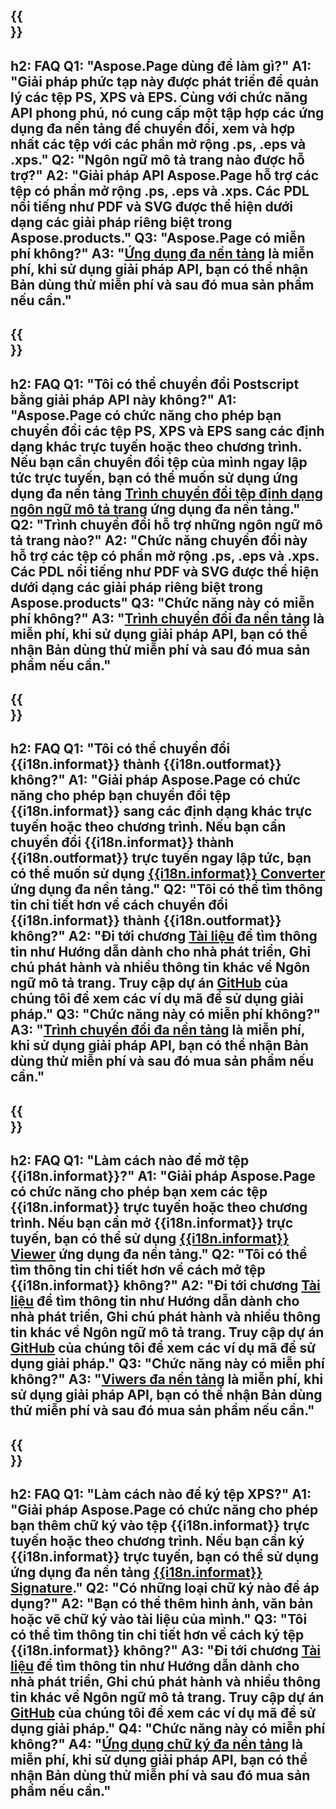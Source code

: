﻿---
translation: true
deploy: false
---

{{<section faq>}}
---
h2: FAQ
Q1: "Aspose.Page dùng để làm gì?"
A1: "Giải pháp phức tạp này được phát triển để quản lý các tệp PS, XPS và EPS. Cùng với chức năng API phong phú, nó cung cấp một tập hợp các ứng dụng đa nền tảng để chuyển đổi, xem và hợp nhất các tệp với các phần mở rộng .ps, .eps và .xps."
Q2: "Ngôn ngữ mô tả trang nào được hỗ trợ?"
A2: "Giải pháp API Aspose.Page hỗ trợ các tệp có phần mở rộng .ps, .eps và .xps. Các PDL nổi tiếng như PDF và SVG được thể hiện dưới dạng các giải pháp riêng biệt trong Aspose.products."
Q3: "Aspose.Page có miễn phí không?"
A3: "[Ứng dụng đa nền tảng](https://products.aspose.app/page/application) là miễn phí, khi sử dụng giải pháp API, bạn có thể nhận Bản dùng thử miễn phí và sau đó mua sản phẩm nếu cần."
---

{{<section faq-converter>}}
---
h2: FAQ
Q1: "Tôi có thể chuyển đổi Postscript bằng giải pháp API này không?"
A1: "Aspose.Page có chức năng cho phép bạn chuyển đổi các tệp PS, XPS và EPS sang các định dạng khác trực tuyến hoặc theo chương trình. Nếu bạn cần chuyển đổi tệp của mình ngay lập tức trực tuyến, bạn có thể muốn sử dụng ứng dụng đa nền tảng [Trình chuyển đổi tệp định dạng ngôn ngữ mô tả trang](https://products.aspose.app/page/conversion/) ứng dụng đa nền tảng."
Q2: "Trình chuyển đổi hỗ trợ những ngôn ngữ mô tả trang nào?"
A2: "Chức năng chuyển đổi này hỗ trợ các tệp có phần mở rộng .ps, .eps và .xps. Các PDL nổi tiếng như PDF và SVG được thể hiện dưới dạng các giải pháp riêng biệt trong Aspose.products"
Q3: "Chức năng này có miễn phí không?"
A3: "[Trình chuyển đổi đa nền tảng](https://products.aspose.app/page/conversion) là miễn phí, khi sử dụng giải pháp API, bạn có thể nhận Bản dùng thử miễn phí và sau đó mua sản phẩm nếu cần."
---

{{<section faq-converter-child>}}
---
h2: FAQ
Q1: "Tôi có thể chuyển đổi {{i18n.informat}} thành {{i18n.outformat}} không?"
A1: "Giải pháp Aspose.Page có chức năng cho phép bạn chuyển đổi tệp {{i18n.informat}} sang các định dạng khác trực tuyến hoặc theo chương trình. Nếu bạn cần chuyển đổi {{i18n.informat}} thành {{i18n.outformat}} trực tuyến ngay lập tức, bạn có thể muốn sử dụng [{{i18n.informat}} Converter](https://products.aspose.app/page/convert/{{i18n.informatLower}}) ứng dụng đa nền tảng."
Q2: "Tôi có thể tìm thông tin chi tiết hơn về cách chuyển đổi {{i18n.informat}} thành {{i18n.outformat}} không?"
A2: "Đi tới chương [Tài liệu](https://docs.aspose.com/page/) để tìm thông tin như Hướng dẫn dành cho nhà phát triển, Ghi chú phát hành và nhiều thông tin khác về Ngôn ngữ mô tả trang. Truy cập dự án [GitHub](https://github.com/aspose-page) của chúng tôi để xem các ví dụ mã để sử dụng giải pháp."
Q3: "Chức năng này có miễn phí không?"
A3: "[Trình chuyển đổi đa nền tảng](https://products.aspose.app/page/conversion) là miễn phí, khi sử dụng giải pháp API, bạn có thể nhận Bản dùng thử miễn phí và sau đó mua sản phẩm nếu cần."
---

{{<section faq-viewer-child>}}
---
h2: FAQ
Q1: "Làm cách nào để mở tệp {{i18n.informat}}?"
A1: "Giải pháp Aspose.Page có chức năng cho phép bạn xem các tệp {{i18n.informat}} trực tuyến hoặc theo chương trình. Nếu bạn cần mở {{i18n.informat}} trực tuyến, bạn có thể sử dụng [{{i18n.informat}} Viewer](https://products.aspose.app/page/conversion/{{i18n.informatLower}}) ứng dụng đa nền tảng."
Q2: "Tôi có thể tìm thông tin chi tiết hơn về cách mở tệp {{i18n.informat}} không?"
A2: "Đi tới chương [Tài liệu](https://docs.aspose.com/page/) để tìm thông tin như Hướng dẫn dành cho nhà phát triển, Ghi chú phát hành và nhiều thông tin khác về Ngôn ngữ mô tả trang. Truy cập dự án [GitHub](https://github.com/aspose-page) của chúng tôi để xem các ví dụ mã để sử dụng giải pháp."
Q3: "Chức năng này có miễn phí không?"
A3: "[Viwers đa nền tảng](https://products.aspose.app/page/viewer) là miễn phí, khi sử dụng giải pháp API, bạn có thể nhận Bản dùng thử miễn phí và sau đó mua sản phẩm nếu cần."
---

{{<section faq-signature-child>}}
---
h2: FAQ
Q1: "Làm cách nào để ký tệp XPS?"
A1: "Giải pháp Aspose.Page có chức năng cho phép bạn thêm chữ ký vào tệp {{i18n.informat}} trực tuyến hoặc theo chương trình. Nếu bạn cần ký {{i18n.informat}} trực tuyến, bạn có thể sử dụng ứng dụng đa nền tảng [{{i18n.informat}} Signature](https://products.aspose.app/page/signature)."
Q2: "Có những loại chữ ký nào để áp dụng?"
A2: "Bạn có thể thêm hình ảnh, văn bản hoặc vẽ chữ ký vào tài liệu của mình."
Q3: "Tôi có thể tìm thông tin chi tiết hơn về cách ký tệp {{i18n.informat}} không?"
A3: "Đi tới chương [Tài liệu](https://docs.aspose.com/page/) để tìm thông tin như Hướng dẫn dành cho nhà phát triển, Ghi chú phát hành và nhiều thông tin khác về Ngôn ngữ mô tả trang. Truy cập dự án [GitHub](https://github.com/aspose-page) của chúng tôi để xem các ví dụ mã để sử dụng giải pháp."
Q4: "Chức năng này có miễn phí không?"
A4: "[Ứng dụng chữ ký đa nền tảng](https://products.aspose.app/page/viewer) là miễn phí, khi sử dụng giải pháp API, bạn có thể nhận Bản dùng thử miễn phí và sau đó mua sản phẩm nếu cần."
---